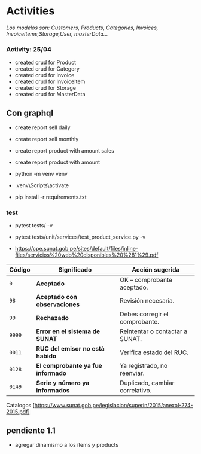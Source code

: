 # Activities

*Los modelos son: Customers, Products, Categories, Invoices, InvoiceItems,Storage,User, masterData...*

### Activity: 25/04
- created crud for Product
- created crud for Category
- created crud for Invoice
- created crud for InvoiceItem
- created crud for Storage
- created crud for MasterData

## Con graphql
- create report sell daily
- create report sell monthly
- create report product with amount sales
- create report product with amount 


- python -m venv venv
- .venv\Scripts\activate
- pip install -r requirements.txt


### test
- pytest tests/ -v
- pytest tests/unit/services/test_product_service.py -v


- https://cpe.sunat.gob.pe/sites/default/files/inline-files/servicios%20web%20disponibles%20%281%29.pdf



| Código | Significado                         | Acción sugerida                 |
| ------ | ----------------------------------- | ------------------------------- |
| `0`    | **Aceptado**                        | OK – comprobante aceptado.      |
| `98`   | **Aceptado con observaciones**      | Revisión necesaria.             |
| `99`   | **Rechazado**                       | Debes corregir el comprobante.  |
| `9999` | **Error en el sistema de SUNAT**    | Reintentar o contactar a SUNAT. |
| `0011` | **RUC del emisor no está habido**   | Verifica estado del RUC.        |
| `0128` | **El comprobante ya fue informado** | Ya registrado, no reenviar.     |
| `0149` | **Serie y número ya informados**    | Duplicado, cambiar correlativo. |



Catalogos [https://www.sunat.gob.pe/legislacion/superin/2015/anexoI-274-2015.pdf]

## pendiente 1.1
- agregar dinamismo a los items y products 

